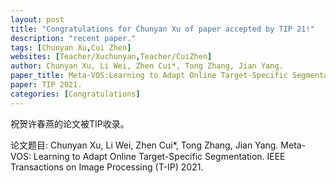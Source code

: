 ```yaml
---
layout: post
title: "Congratulations for Chunyan Xu of paper accepted by TIP 21!"
description: "recent paper."
tags: [Chunyan Xu,Cui Zhen]
websites: [Teacher/Xuchunyan,Teacher/CuiZhen]
author: Chunyan Xu, Li Wei, Zhen Cui*, Tong Zhang, Jian Yang.
paper_title: Meta-VOS:Learning to Adapt Online Target-Specific Segmentation.
paper: TIP 2021.
categories: [Congratulations]
---
```

祝贺许春燕的论文被TIP收录。

论文题目: Chunyan Xu, Li Wei, Zhen Cui*, Tong Zhang, Jian Yang. Meta-VOS: Learning to Adapt Online Target-Specific Segmentation. IEEE Transactions on Image Processing (T-IP)  2021.  


